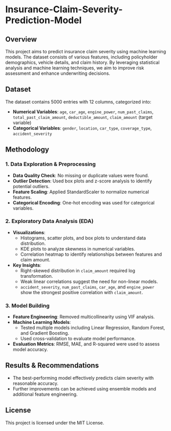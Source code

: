 # Insurance-Claim-Severity-Prediction-Model

## Overview
This project aims to predict insurance claim severity using machine learning models. The dataset consists of various features, including policyholder demographics, vehicle details, and claim history. By leveraging statistical analysis and machine learning techniques, we aim to improve risk assessment and enhance underwriting decisions.

## Dataset
The dataset contains 5000 entries with 12 columns, categorized into:
- **Numerical Variables**: `age`, `car_age`, `engine_power`, `num_past_claims`, `total_past_claim_amount`, `deductible_amount`, `claim_amount` (target variable)
- **Categorical Variables**: `gender`, `location`, `car_type`, `coverage_type`, `accident_severity`

## Methodology

### 1. Data Exploration & Preprocessing
- **Data Quality Check**: No missing or duplicate values were found.
- **Outlier Detection**: Used box plots and z-score analysis to identify potential outliers.
- **Feature Scaling**: Applied StandardScaler to normalize numerical features.
- **Categorical Encoding**: One-hot encoding was used for categorical variables.

### 2. Exploratory Data Analysis (EDA)
- **Visualizations**:
  - Histograms, scatter plots, and box plots to understand data distribution.
  - KDE plots to analyze skewness in numerical variables.
  - Correlation heatmap to identify relationships between features and claim amount.
- **Key Insights**:
  - Right-skewed distribution in `claim_amount` required log transformation.
  - Weak linear correlations suggest the need for non-linear models.
  - `accident_severity`, `num_past_claims`, `car_age`, and `engine_power` show the strongest positive correlation with `claim_amount`.

### 3. Model Building
- **Feature Engineering**: Removed multicollinearity using VIF analysis.
- **Machine Learning Models**:
  - Tested multiple models including Linear Regression, Random Forest, and Gradient Boosting.
  - Used cross-validation to evaluate model performance.
- **Evaluation Metrics**: RMSE, MAE, and R-squared were used to assess model accuracy.

## Results & Recommendations
- The best-performing model effectively predicts claim severity with reasonable accuracy.
- Further improvements can be achieved using ensemble models and additional feature engineering.

## License
This project is licensed under the MIT License.
